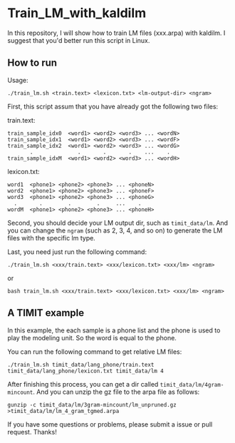 # Train_LM_with_kaldilm
In this repository, I will show how to train LM files (xxx.arpa) with kaldilm. I suggest that you'd better run this script 
in Linux.

## How to run
Usage:
```
./train_lm.sh <train.text> <lexicon.txt> <lm-output-dir> <ngram>
```
First, this script assum that you have already got the following two files:

train.text:
```
train_sample_idx0  <word1> <word2> <word3> ... <wordN>
train_sample_idx1  <word1> <word2> <word3> ... <wordF>
train_sample_idx2  <word1> <word2> <word3> ... <wordG>
       .              .       .       .    ...    .
train_sample_idxM  <word1> <word2> <word3> ... <wordH>
```

lexicon.txt:
```
word1  <phone1> <phone2> <phone3> ... <phoneN>
word2  <phone1> <phone2> <phone3> ... <phoneF>
word3  <phone1> <phone2> <phone3> ... <phoneG>
  .       .        .        .     ...    .
wordM  <phone1> <phone2> <phone3> ... <phoneH>
```

Second, you should decide your LM output dir, such as `timit_data/lm`. And you can change the `ngram` (such as 2, 3, 4, and so on) to generate the LM files with the specific lm type. 

Last, you need just run the following command:
```
./train_lm.sh <xxx/train.text> <xxx/lexicon.txt> <xxx/lm> <ngram>
```
or
```
bash train_lm.sh <xxx/train.text> <xxx/lexicon.txt> <xxx/lm> <ngram>
```

## A TIMIT example
In this example, the each sample is a phone list and the phone is used to play the modeling unit. So the word is equal to the phone.

You can run the following command to get relative LM files:
```
./train_lm.sh timit_data/lang_phone/train.text timit_data/lang_phone/lexicon.txt timit_data/lm 4
```
After finishing this process, you can get a dir called `timit_data/lm/4gram-mincount`. And you can unzip the gz file to the arpa file as follows:
```
gunzip -c timit_data/lm/3gram-mincount/lm_unpruned.gz >timit_data/lm/lm_4_gram_tgmed.arpa
```

If you have some questions or problems, please submit a issue or pull request. Thanks!
